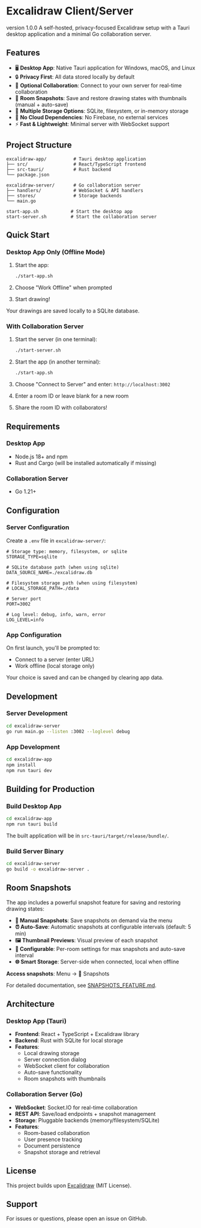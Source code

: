 # Excalidraw Client/Server

version 1.0.0
A self-hosted, privacy-focused Excalidraw setup with a Tauri desktop application and a minimal Go collaboration server.

## Features

- 🖥️ **Desktop App**: Native Tauri application for Windows, macOS, and Linux
- 🔒 **Privacy First**: All data stored locally by default
- 🤝 **Optional Collaboration**: Connect to your own server for real-time collaboration
- 📸 **Room Snapshots**: Save and restore drawing states with thumbnails (manual + auto-save)
- 💾 **Multiple Storage Options**: SQLite, filesystem, or in-memory storage
- 🚀 **No Cloud Dependencies**: No Firebase, no external services
- ⚡ **Fast & Lightweight**: Minimal server with WebSocket support

## Project Structure

```
excalidraw-app/          # Tauri desktop application
├── src/                 # React/TypeScript frontend
├── src-tauri/           # Rust backend
└── package.json

excalidraw-server/       # Go collaboration server
├── handlers/            # WebSocket & API handlers
├── stores/              # Storage backends
└── main.go

start-app.sh            # Start the desktop app
start-server.sh         # Start the collaboration server
```

## Quick Start

### Desktop App Only (Offline Mode)

1. Start the app:

   ```bash
   ./start-app.sh
   ```

2. Choose "Work Offline" when prompted
3. Start drawing!

Your drawings are saved locally to a SQLite database.

### With Collaboration Server

1. Start the server (in one terminal):

   ```bash
   ./start-server.sh
   ```

2. Start the app (in another terminal):

   ```bash
   ./start-app.sh
   ```

3. Choose "Connect to Server" and enter: `http://localhost:3002`
4. Enter a room ID or leave blank for a new room
5. Share the room ID with collaborators!

## Requirements

### Desktop App

- Node.js 18+ and npm
- Rust and Cargo (will be installed automatically if missing)

### Collaboration Server

- Go 1.21+

## Configuration

### Server Configuration

Create a `.env` file in `excalidraw-server/`:

```env
# Storage type: memory, filesystem, or sqlite
STORAGE_TYPE=sqlite

# SQLite database path (when using sqlite)
DATA_SOURCE_NAME=./excalidraw.db

# Filesystem storage path (when using filesystem)
# LOCAL_STORAGE_PATH=./data

# Server port
PORT=3002

# Log level: debug, info, warn, error
LOG_LEVEL=info
```

### App Configuration

On first launch, you'll be prompted to:

- Connect to a server (enter URL)
- Work offline (local storage only)

Your choice is saved and can be changed by clearing app data.

## Development

### Server Development

```bash
cd excalidraw-server
go run main.go --listen :3002 --loglevel debug
```

### App Development

```bash
cd excalidraw-app
npm install
npm run tauri dev
```

## Building for Production

### Build Desktop App

```bash
cd excalidraw-app
npm run tauri build
```

The built application will be in `src-tauri/target/release/bundle/`.

### Build Server Binary

```bash
cd excalidraw-server
go build -o excalidraw-server .
```

## Room Snapshots

The app includes a powerful snapshot feature for saving and restoring drawing states:

- **📸 Manual Snapshots**: Save snapshots on demand via the menu
- **⏰ Auto-Save**: Automatic snapshots at configurable intervals (default: 5 min)
- **🖼️ Thumbnail Previews**: Visual preview of each snapshot
- **🔧 Configurable**: Per-room settings for max snapshots and auto-save interval
- **🌐 Smart Storage**: Server-side when connected, local when offline

**Access snapshots**: Menu → 📸 Snapshots

For detailed documentation, see [SNAPSHOTS_FEATURE.md](SNAPSHOTS_FEATURE.md).

## Architecture

### Desktop App (Tauri)

- **Frontend**: React + TypeScript + Excalidraw library
- **Backend**: Rust with SQLite for local storage
- **Features**:
  - Local drawing storage
  - Server connection dialog
  - WebSocket client for collaboration
  - Auto-save functionality
  - Room snapshots with thumbnails

### Collaboration Server (Go)

- **WebSocket**: Socket.IO for real-time collaboration
- **REST API**: Save/load endpoints + snapshot management
- **Storage**: Pluggable backends (memory/filesystem/SQLite)
- **Features**:
  - Room-based collaboration
  - User presence tracking
  - Document persistence
  - Snapshot storage and retrieval

## License

This project builds upon [Excalidraw](https://github.com/excalidraw/excalidraw) (MIT License).

## Support

For issues or questions, please open an issue on GitHub.
